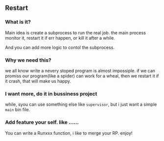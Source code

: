## Restart

### What is it?
Main idea is create a subprocess to run the real job. the main process monitor it, restart it if err happen, or kill it after a while.

And you can add more logic to contol the subprocess.

### Why we need this?
we all know write a nevery stoped program is almost impossiple. if we can promiss our program(like a spider) can work for a wheal, then we restart it if it crash, that will make us happy.

### I want more, do it in bussiness project
while, syou can use something else like `supervisor`, but i just want a simple `main` bin file.

### Add feature your self. like ...... 
You can write a Runxxx function, i like to merge your RP.
enjoy!
